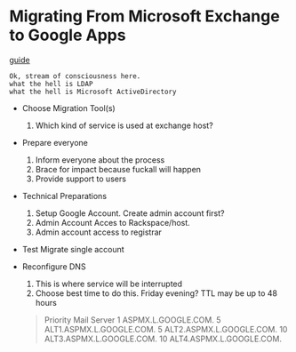 # Migrating From Microsoft Exchange to Google Apps

[guide](https://www.bettercloud.com/migrating-from-rackspace-to-google-apps)
```
Ok, stream of consciousness here.
what the hell is LDAP
what the hell is Microsoft ActiveDirectory
```

*  Choose Migration Tool(s)
    1.  Which kind of service is used at exchange host?
    
*  Prepare everyone
    1.  Inform everyone about the process
    2.  Brace for impact because fuckall will happen
    3.  Provide support to users

*  Technical Preparations
    1.  Setup Google Account.  Create admin account first?
    2.  Admin Account Acces to Rackspace/host.
    3.  Admin account access to registrar

*  Test Migrate single account

*  Reconfigure DNS
   1.  This is where service will be interrupted
   2.  Choose best time to do this.  Friday evening?  TTL may be up to 48 hours
   >Priority    Mail Server
   >1   ASPMX.L.GOOGLE.COM.
   >5   ALT1.ASPMX.L.GOOGLE.COM.
   >5   ALT2.ASPMX.L.GOOGLE.COM.
   >10  ALT3.ASPMX.L.GOOGLE.COM.
   >10  ALT4.ASPMX.L.GOOGLE.COM.